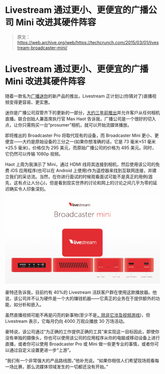 # Livestream 通过更小、更便宜的广播公司 Mini  改进其硬件阵容

> 原文：<https://web.archive.org/web/https://techcrunch.com/2015/03/01/livestream-broadcaster-mini/>

# Livestream 通过更小、更便宜的广播 Mini 改进其硬件阵容

随着一款名为[广播迷你](https://web.archive.org/web/20230308013915/http://new.livestream.com/broadcaster-mini)的新产品的推出，Livestream 正计划让(你猜对了)直播视频变得更容易、更实惠。

迷你是广播公司双管齐下的更新的一部分，[大约三年前推出](https://web.archive.org/web/20230308013915/https://techcrunch.com/2012/04/12/livestreams-new-livestream-broadcaster-will-let-you-live-stream-from-almost-any-camera/)并允许客户从任何相机直播。联合创始人兼首席执行官 Max Haot 告诉我，广播公司是一个很好的切入点，让你只需购买一台“prosumer”相机，就可以开始流媒体播放。

即将推出的 Broadcaster Pro 将取代现有的设备，而 Broadcaster Mini 更小、更便宜——大约是原始设备的三分之一(如果你想准确的话，它是 73 毫米×51 毫米×25.5 毫米)，价格仅为 295 美元，而原始广播公司的价格为 495 美元。同时，它仍然可以传输 1080p 视频。

Haot 上周为我演示了 Mini，通过 HDMI 线将其连接到相机，然后使用该公司的免费 iOS 应用程序(也可以在 Android 上使用)作为遥控器来找到互联网连接，并建立我们的采访流。当然，在你进行面试的时候观看面试可能不是真正的用例(首先，这有点让人分心)，但是看到现实世界的讨论和网上的讨论之间几乎为零的延迟确实令人印象深刻。

![Broadcaster Reseller_02](img/5f029d0cb436bd832efc87582246a097.png)

豪特还告诉我，目前约有 40%的 Livestream 活跃客户群在使用这款播放器。他说，该公司并不认为硬件是一个大的赚钱机器——它真正的业务在于提供额外的功能，如分析和嵌入。

虽然直播视频可能不再是闪亮的新事物(至少不是[，除非它涉及视频游戏](https://web.archive.org/web/20230308013915/https://techcrunch.com/2014/08/25/amazon-will-buy-twitch-for-over-1-billion/))，但 Livestream 表示，它每月仍向 4000 万观众播放 30 万场活动。

豪特说，该公司通过“为正确的工作提供正确的工具”来实现这一目标因此，即使你没有单独的摄像头，你也可以使用该公司的应用程序从你的电脑或移动设备上进行直播，或者你可以使用 Broadcaster Pro 或 Mini 做一些更专业的事情，或者你可以通过自定义设置更进一步“上游”。

“我们有一个非常强大的产品路线图，”他补充说。“如果你相信人们希望现场观看每一场比赛，那么流媒体领域发生的一切都还没有开始。”